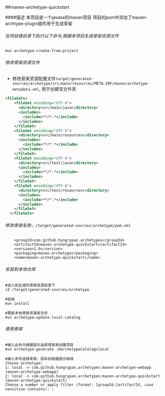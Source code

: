 ##maven-archetype-quickstart

####描述
本项目是一个javase的maven项目
项目的pom中添加了maven-archtype-plugin插件用于生成骨架

###### 在项目根目录下执行以下命令,根据本项目生成骨架资源文件

```
mvn archetype:create-from-project
```

###### 修改骨架资源文件

* 修改骨架资源配置文件`target/generated-sources/archetype/src/main/resources/META-INF/maven/archetype-metadata.xml`,
用于创建空文件夹

```xml
<fileSets>
    <fileSet encoding="UTF-8">
      <directory>src/main/java</directory>
      <includes>
        <include>**/*.*</include>
      </includes>
    </fileSet>
    <fileSet encoding="UTF-8">
      <directory>src/main/resources</directory>
      <includes>
        <include>**/*.*</include>
      </includes>
    </fileSet>
    <fileSet encoding="UTF-8">
      <directory>src/test/java</directory>
      <includes>
        <include>**/*.*</include>
      </includes>
    </fileSet>
    <fileSet encoding="UTF-8">
      <directory>src/test/resources</directory>
      <includes>
        <include>**/*.*</include>
      </includes>
    </fileSet>
  </fileSets>
```

###### 修改骨架名称，`/target/generated-sources/archetype/pom.xml`
```
	<groupId>com.github.hungrypan.archetypes</groupId>
	<artifactId>maven-archetype-quickstart</artifactId>
	<version>1.0</version>
	<packaging>maven-archetype</packaging>
	<name>maven-archetype-quickstart</name>
```

  
###### 安装到本地仓库

```
#进入到生成的骨架资源目录下
cd /target/generated-sources/archetype

#安装
mvn install

#更新本地骨架资源库文件
mvn archetype:update-local-catalog
```

###### 使用骨架

```
#输入此命令根据提示选择骨架来创建项目
mvn archetype:generate -DarchetypeCatalog=local

#输入序号选择骨架，回车后根据提示继续
Choose archetype:
1: local -> com.github.hungrypan.archetypes:maven-archetype-webapp (maven-archetype-webapp)
2: local -> com.github.hungrypan.archetypes:maven-archetype-quickstart (maven-archetype-quickstart)
Choose a number or apply filter (format: [groupId:]artifactId, case sensitive contains): :
```


